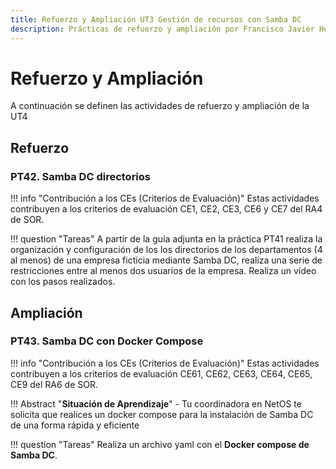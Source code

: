 ```yaml
--- 
title: Refuerzo y Ampliación UT3 Gestión de recursos con Samba DC
description: Prácticas de refuerzo y ampliación por Francisco Javier Hernández Illán. Gestión de recursos con Samba DC. 
---
```


# Refuerzo y Ampliación

A continuación se definen las actividades de refuerzo y ampliación de la UT4

## Refuerzo

### PT42. Samba DC directorios

!!! info "Contribución a los CEs (Criterios de Evaluación)"
    Estas actividades contribuyen a los criterios de evaluación CE1, CE2, CE3, CE6 y CE7 del RA4 de SOR.

!!! question "Tareas"
    A partir de la guía adjunta en la práctica PT41 realiza la organización y configuración de los los directorios de los departamentos (4 al menos) de una empresa ficticia mediante Samba DC, realiza una serie de restricciones entre al menos dos usuarios de la empresa. Realiza un vídeo con los pasos realizados.

## Ampliación

### PT43. Samba DC con Docker Compose

!!! info "Contribución a los CEs (Criterios de Evaluación)"
    Estas actividades contribuyen a los criterios de evaluación CE61, CE62, CE63, CE64, CE65, CE9 del RA6 de SOR.

!!! Abstract "**Situación de Aprendizaje**"
    - Tu coordinadora en NetOS te solicita que realices un docker compose para la instalación de Samba DC de una forma rápida y eficiente

!!! question "Tareas"
    Realiza un archivo yaml con el **Docker compose de Samba DC**.

